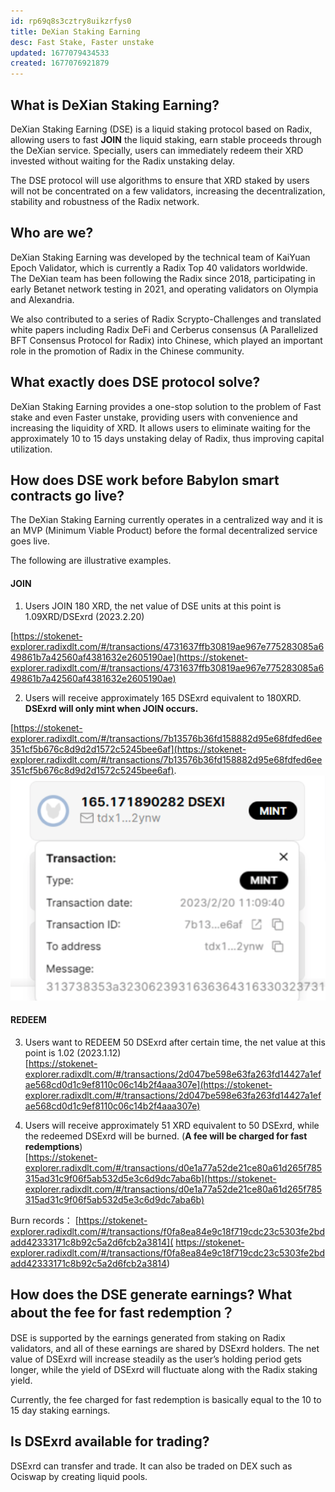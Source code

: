 ```yaml
---
id: rp69q8s3cztry8uikzrfys0
title: DeXian Staking Earning
desc: Fast Stake, Faster unstake
updated: 1677079434533
created: 1677076921879
---
```




## What is DeXian Staking Earning?

DeXian Staking Earning (DSE) is a liquid staking protocol based on Radix, allowing users to fast **JOIN** the liquid staking, earn stable proceeds through the DeXian service. Specially, users can immediately redeem their XRD invested without waiting for the Radix unstaking delay.

The DSE protocol will use algorithms to ensure that XRD staked by users will not be concentrated on a few validators, increasing the decentralization, stability and robustness of the Radix network.


## Who are we?

DeXian Staking Earning was developed by the technical team of KaiYuan Epoch Validator, which is currently a Radix Top 40 validators worldwide. The DeXian team has been following the Radix since 2018, participating in early Betanet network testing in 2021, and operating validators on Olympia and Alexandria. 

We also contributed to a series of Radix Scrypto-Challenges and translated white papers including Radix DeFi and Cerberus consensus (A Parallelized BFT Consensus Protocol for Radix) into Chinese, which played an important role in the promotion of Radix in the Chinese community.

## What exactly does DSE protocol solve?

DeXian Staking Earning provides a one-stop solution to the problem of Fast stake and even Faster unstake, providing users with convenience and increasing the liquidity of XRD. It allows users to eliminate waiting for the approximately 10 to 15 days unstaking delay of Radix, thus improving capital utilization.


## How does DSE work before Babylon smart contracts go live?

The DeXian Staking Earning currently operates in a centralized way and it is an MVP (Minimum Viable Product) before the formal decentralized service goes live.

The following are illustrative examples.

#### JOIN

1. Users JOIN 180 XRD, the net value of DSE units at this point is 1.09XRD/DSExrd (2023.2.20)  

[https://stokenet-explorer.radixdlt.com/#/transactions/4731637ffb30819ae967e775283085a649861b7a42560af4381632e2605190ae](https://stokenet-explorer.radixdlt.com/#/transactions/4731637ffb30819ae967e775283085a649861b7a42560af4381632e2605190ae)  

2. Users will receive approximately 165 DSExrd equivalent to 180XRD. **DSExrd will only mint when JOIN occurs.**   

[https://stokenet-explorer.radixdlt.com/#/transactions/7b13576b36fd158882d95e68fdfed6ee351cf5b676c8d9d2d1572c5245bee6af](https://stokenet-explorer.radixdlt.com/#/transactions/7b13576b36fd158882d95e68fdfed6ee351cf5b676c8d9d2d1572c5245bee6af). 
![mint](assets/images/mint.png)


#### REDEEM

3. Users want to REDEEM 50 DSExrd after certain time, the net value at this point is 1.02 (2023.1.12)   
[https://stokenet-explorer.radixdlt.com/#/transactions/2d047be598e63fa263fd14427a1efae568cd0d1c9ef8110c06c14b2f4aaa307e](https://stokenet-explorer.radixdlt.com/#/transactions/2d047be598e63fa263fd14427a1efae568cd0d1c9ef8110c06c14b2f4aaa307e)

4. Users will receive approximately 51 XRD equivalent to 50 DSExrd, while the redeemed DSExrd will be burned. (**A fee will be charged for fast redemptions**)  
[https://stokenet-explorer.radixdlt.com/#/transactions/d0e1a77a52de21ce80a61d265f785315ad31c9f06f5ab532d5e3c6d9dc7aba6b](https://stokenet-explorer.radixdlt.com/#/transactions/d0e1a77a52de21ce80a61d265f785315ad31c9f06f5ab532d5e3c6d9dc7aba6b)  

Burn records：
[https://stokenet-explorer.radixdlt.com/#/transactions/f0fa8ea84e9c18f719cdc23c5303fe2bdadd42333171c8b92c5a2d6fcb2a3814](
https://stokenet-explorer.radixdlt.com/#/transactions/f0fa8ea84e9c18f719cdc23c5303fe2bdadd42333171c8b92c5a2d6fcb2a3814)

## How does the DSE generate earnings? What about the fee for fast redemption？

DSE is supported by the earnings generated from staking on Radix validators, and all of these earnings are shared by DSExrd holders. The net value of DSExrd will increase steadily as the user’s holding period gets longer, while the yield of DSExrd will fluctuate along with the Radix staking yield.

Currently, the fee charged for fast redemption is basically equal to the 10 to 15 day staking earnings.


## Is DSExrd available for trading?

DSExrd can transfer and trade. It can also be traded on DEX such as Ociswap by creating liquid pools.
